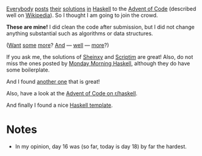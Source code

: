 [Everybody](https://mmhaskell.com/blog/2022/11/30/advent-of-code-2022) [posts](https://www.reddit.com/r/haskell/comments/z9mjcz/advent_of_code_2022_day_1/) [their](https://news.ycombinator.com/item?id=33811958) [solutions](https://wjwh.eu/posts/2022-11-30-haskell-aoc-tricks.html) [in](https://gitlab.com/slotThe/advent2022) [Haskell](https://github.com/borisskert/Advent-of-Code-2022.hs) to the [Advent of Code](https://adventofcode.com/2022) (described well
on [Wikipedia](https://en.wikipedia.org/wiki/Advent_of_Code)). So I thought I am going to join the crowd.

**These are mine!** I did clean the code after submission, but I did not change
anything substantial such as algorithms or data structures.

([Want](https://github.com/Scriptim/AdventOfCode2022) [some](https://github.com/hrichharms/AoC_2022) [more](https://github.com/Lorin-Lange/Advent-of-Code-2022)? [And](https://github.com/prikhi/advent-of-code-2022) &#x2014; [well](https://github.com/Sheinxy/Advent2022) &#x2014; [more](https://github.com/IndecisionTree/adventofcode2022)?)

If you ask me, the solutions of [Sheinxy](https://github.com/Sheinxy/Advent2022) and [Scriptim](https://github.com/Scriptim/AdventOfCode2022) are great! Also, do not
miss the ones posted by [Monday Morning Haskell](https://github.com/MondayMorningHaskell/AdventOfCode/tree/aoc-2022/src), although they do have some
boilerplate.

And I found [another one](https://github.com/glguy/advent) that is great!

Also, have a look at the [Advent of Code on r/haskell](https://www.reddit.com/r/haskell/comments/z9mjcz/advent_of_code_2022_day_1/).

And finally I found a nice [Haskell template](https://github.com/samcoy3/advent-of-code-template).


# Notes

-   In my opinion, day 16 was (so far, today is day 18) by far the hardest.

